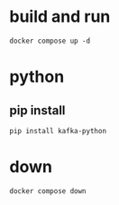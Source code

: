 # build and run
```
docker compose up -d
```

# python
## pip install
```
pip install kafka-python
```

# down
```
docker compose down
```


